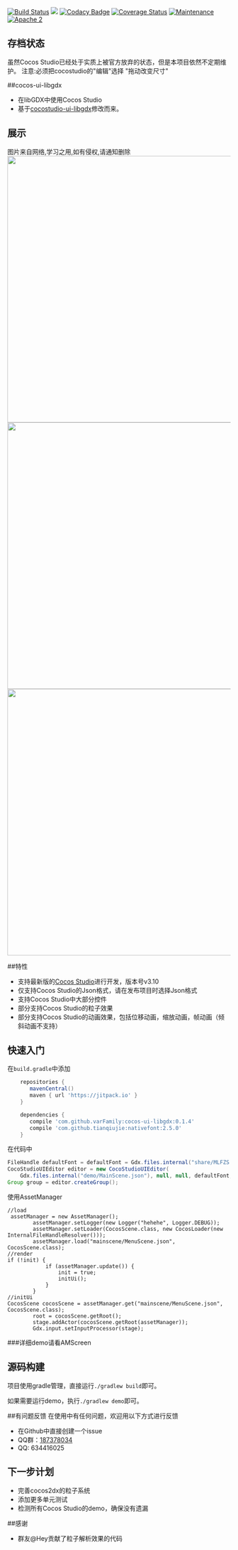 [![Build Status](https://travis-ci.org/varFamily/cocos-ui-libgdx.svg?branch=master)](https://travis-ci.org/varFamily/cocos-ui-libgdx)
[![](https://jitpack.io/v/varFamily/cocos-ui-libgdx.svg)](https://jitpack.io/#varFamily/cocos-ui-libgdx)
[![Codacy Badge](https://api.codacy.com/project/badge/Grade/b02254b3bc3e430bbe12eac913b75fb9)](https://www.codacy.com/app/htynkn/cocos-ui-libgdx?utm_source=github.com&amp;utm_medium=referral&amp;utm_content=varFamily/cocos-ui-libgdx&amp;utm_campaign=Badge_Grade)
[![Coverage Status](https://codecov.io/github/varFamily/cocos-ui-libgdx/coverage.svg?branch=master)](https://codecov.io/gh/varFamily/cocos-ui-libgdx/branch/master)
[![Maintenance](https://img.shields.io/maintenance/yes/2017.svg)](https://github.com/varFamily/cocos-ui-libgdx)
[![Apache 2](http://img.shields.io/badge/license-Apache%202-red.svg)](http://www.apache.org/licenses/LICENSE-2.0)

## 存档状态
虽然Cocos Studio已经处于实质上被官方放弃的状态，但是本项目依然不定期维护。
注意:必须把cocostudio的"编辑"选择 "拖动改变尺寸"

##cocos-ui-libgdx
* 在libGDX中使用Cocos Studio
* 基于[cocostudio-ui-libgdx](https://github.com/121077313/cocostudio-ui-libgdx)修改而来。

## 展示

图片来自网络,学习之用,如有侵权,请通知删除
<img src="docs/screenshot-1.gif" width="600px"/>
<img src="docs/screenshot-3.gif" width="600px"/>
<img src="docs/screenshot-2.gif" width="600px"/>

##特性
* 支持最新版的[Cocos Studio](http://www.cocos.com/download/)进行开发，版本号v3.10
* 仅支持Cocos Studio的Json格式，请在发布项目时选择Json格式
* 支持Cocos Studio中大部分控件
* 部分支持Cocos Studio的粒子效果
* 部分支持Cocos Studio的动画效果，包括位移动画，缩放动画，帧动画（倾斜动画不支持）

## 快速入门

在`build.gradle`中添加

``` groovy
    repositories {
       mavenCentral()
       maven { url 'https://jitpack.io' }
    }

    dependencies {
       compile 'com.github.varFamily:cocos-ui-libgdx:0.1.4'
       compile 'com.github.tianqiujie:nativefont:2.5.0'
    }
```
在代码中

``` java
FileHandle defaultFont = defaultFont = Gdx.files.internal("share/MLFZS.TTF");;
CocoStudioUIEditor editor = new CocoStudioUIEditor(
    Gdx.files.internal("demo/MainScene.json"), null, null, defaultFont, null);
Group group = editor.createGroup();
```
使用AssetManager

```
//load
 assetManager = new AssetManager();
        assetManager.setLogger(new Logger("hehehe", Logger.DEBUG));
        assetManager.setLoader(CocosScene.class, new CocosLoader(new InternalFileHandleResolver()));
        assetManager.load("mainscene/MenuScene.json", CocosScene.class);
//render
if (!init) {
            if (assetManager.update()) {
                init = true;
                initUi();
            }
        }
//initUi
CocosScene cocosScene = assetManager.get("mainscene/MenuScene.json", CocosScene.class);
        root = cocosScene.getRoot();
        stage.addActor(cocosScene.getRoot(assetManager));
        Gdx.input.setInputProcessor(stage);
```
###详细demo请看AMScreen

## 源码构建
项目使用gradle管理，直接运行`./gradlew build`即可。

如果需要运行demo，执行`./gradlew demo`即可。

##有问题反馈
在使用中有任何问题，欢迎用以下方式进行反馈

* 在Github中直接创建一个issue
* QQ群：[187378034](http://shang.qq.com/wpa/qunwpa?idkey=bbd0f15c6ba62dae8479d69dfcdce3816c18c684521b84a6ba4b7ce03a70d126)
* QQ: 634416025

## 下一步计划
+ 完善cocos2dx的粒子系统
+ 添加更多单元测试
+ 检测所有Cocos Studio的demo，确保没有遗漏


##感谢
+ 群友@Hey贡献了粒子解析效果的代码
